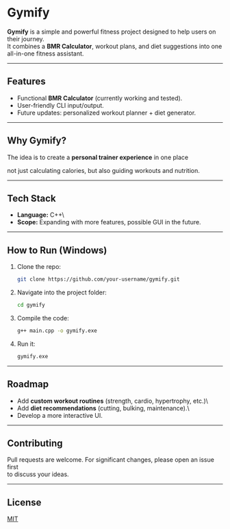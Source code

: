 # Gymify

**Gymify** is a simple and powerful fitness project designed to help
users on their journey.\
It combines a **BMR Calculator**, workout plans, and diet suggestions
into one all-in-one fitness assistant.

------------------------------------------------------------------------

## Features

-   Functional **BMR Calculator** (currently working and tested).
-   User-friendly CLI input/output.
-   Future updates: personalized workout planner + diet generator.

------------------------------------------------------------------------

## Why Gymify?

The idea is to create a **personal trainer experience** in one place

not just calculating calories, but also guiding workouts and nutrition.

------------------------------------------------------------------------

## Tech Stack

-   **Language:** C++\
-   **Scope:** Expanding with more features, possible GUI in the future.

------------------------------------------------------------------------

## How to Run (Windows)

1.  Clone the repo:

    ``` bash
    git clone https://github.com/your-username/gymify.git
    ```

2.  Navigate into the project folder:

    ``` bash
    cd gymify
    ```

3.  Compile the code:

    ``` bash
    g++ main.cpp -o gymify.exe
    ```

4.  Run it:

    ``` bash
    gymify.exe
    ```

------------------------------------------------------------------------

## Roadmap

-   Add **custom workout routines** (strength, cardio, hypertrophy,
    etc.)\
-   Add **diet recommendations** (cutting, bulking, maintenance).\
-   Develop a more interactive UI.

------------------------------------------------------------------------

## Contributing

Pull requests are welcome. For significant changes, please open an issue
first\
to discuss your ideas.

------------------------------------------------------------------------

## License

[MIT](https://choosealicense.com/licenses/mit/)
